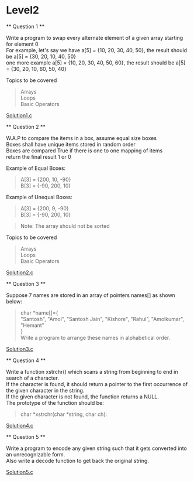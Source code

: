 # Level2


** Question 1 **

Write a program to swap every alternate element of a given array starting for element 0<br/>
For example, let's say we have a[5] = {10, 20, 30, 40, 50}, the result should be a[5] = {30, 20, 10, 40, 50}<br/>
one more example a[5] = {10, 20, 30, 40, 50, 60}, the result should be a[5] = {30, 20, 10, 60, 50, 40}<br/>

Topics to be covered<br/>
> Arrays<br/>
> Loops<br/>
> Basic Operators<br/>

[Solution1.c](https://github.com/saurabhcr007/Learning_2023/blob/main/Module1/Day2/Level2/Question1.c)


** Question 2 **

W.A.P to compare the items in a box, assume equal size boxes<br/>
Boxes shall have unique items stored in random order<br/>
Boxes are compared True if there is one to one mapping of items<br/>
return the final result 1 or 0<br/>

Example of Equal Boxes:<br/>
> A[3] = {200, 10, -90}<br/>
> B[3] = {-90, 200, 10}<br/>  

Example of Unequal Boxes:<br/>
> A[3] = {200, 9, -90}<br/>
> B[3] = {-90, 200, 10}<br/>

> Note: The array should not be sorted<br/>

Topics to be covered<br/>
> Arrays<br/>
> Loops<br/>
> Basic Operators<br/>

[Solution2.c](https://github.com/saurabhcr007/Learning_2023/blob/main/Module1/Day2/Level2/Question2.c)


** Question 3 **

Suppose 7 names are stored in an array of pointers names[] as shown below:<br/>
>char *name[]={<br/>
>       "Santosh", "Amol", "Santosh Jain", "Kishore", "Rahul", "Amolkumar", "Hemant"<br/>
>         }<br/>
  Write a program to arrange these names in alphabetical order.<br/>

[Solution3.c](https://github.com/saurabhcr007/Learning_2023/blob/main/Module1/Day2/Level2/Question3.c)


** Question 4 **

Write a function xstrchr() which scans a string from beginning to end in search of a character. <br/>
If the character is found, it should return a pointer to the first occurrence of the given character in the string.<br/>
If the given character is not found, the function returns a NULL.<br/>
The prototype of the function should be:<br/>

> char *xstrchr(char *string, char ch):<br/>

[Solution4.c](https://github.com/saurabhcr007/Learning_2023/blob/main/Module1/Day2/Level2/Question4.c)


** Question 5 **

Write a program to encode any given string such that it gets converted into an unrecognizable form. <br/>
Also write a decode function to get back the original string.<br/>

[Solution5.c](https://github.com/saurabhcr007/Learning_2023/blob/main/Module1/Day2/Level2/Question5.c)
